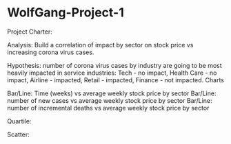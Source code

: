 # WolfGang-Project-1
Project Charter:

Analysis: Build a correlation of impact by sector on stock price vs increasing corona virus cases.

Hypothesis: number of corona virus cases by industry are going to be most heavily impacted in service industries: Tech - no impact, Health Care - no impact, Airline - impacted, Retail - impacted, Finance - not impacted.
Charts

Bar/Line: Time (weeks) vs average weekly stock price by sector
Bar/Line: number of new cases vs average weekly stock price by sector
Bar/Line: number of incremental deaths vs average weekly stock price by sector  

Quartile:

Scatter:
